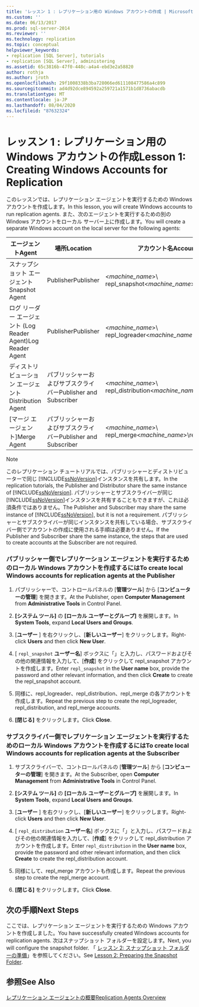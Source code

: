 ```yaml
---
title: 'レッスン 1 : レプリケーション用の Windows アカウントの作成 | Microsoft Docs'
ms.custom: ''
ms.date: 06/13/2017
ms.prod: sql-server-2014
ms.reviewer: ''
ms.technology: replication
ms.topic: conceptual
helpviewer_keywords:
- replication [SQL Server], tutorials
- replication [SQL Server], administering
ms.assetid: 65c3816b-47f0-448c-a4a4-ebd3e2a58820
author: rothja
ms.author: jroth
ms.openlocfilehash: 29f1008338b3ba728066ed611108477586a4c899
ms.sourcegitcommit: ad4d92dce894592a259721a1571b1d8736abacdb
ms.translationtype: MT
ms.contentlocale: ja-JP
ms.lasthandoff: 08/04/2020
ms.locfileid: "87632324"
---
```

# <a name="lesson-1-creating-windows-accounts-for-replication"></a><span data-ttu-id="5d353-102">レッスン 1 : レプリケーション用の Windows アカウントの作成</span><span class="sxs-lookup"><span data-stu-id="5d353-102">Lesson 1: Creating Windows Accounts for Replication</span></span>
  <span data-ttu-id="5d353-103">このレッスンでは、レプリケーション エージェントを実行するための Windows アカウントを作成します。</span><span class="sxs-lookup"><span data-stu-id="5d353-103">In this lesson, you will create Windows accounts to run replication agents.</span></span> <span data-ttu-id="5d353-104">また、次のエージェントを実行するための別の Windows アカウントをローカル サーバー上に作成します。</span><span class="sxs-lookup"><span data-stu-id="5d353-104">You will create a separate Windows account on the local server for the following agents:</span></span>  
  
|<span data-ttu-id="5d353-105">エージェント</span><span class="sxs-lookup"><span data-stu-id="5d353-105">Agent</span></span>|<span data-ttu-id="5d353-106">場所</span><span class="sxs-lookup"><span data-stu-id="5d353-106">Location</span></span>|<span data-ttu-id="5d353-107">アカウント名</span><span class="sxs-lookup"><span data-stu-id="5d353-107">Account name</span></span>|  
|-----------|--------------|------------------|  
|<span data-ttu-id="5d353-108">スナップショット エージェント</span><span class="sxs-lookup"><span data-stu-id="5d353-108">Snapshot Agent</span></span>|<span data-ttu-id="5d353-109">Publisher</span><span class="sxs-lookup"><span data-stu-id="5d353-109">Publisher</span></span>|<span data-ttu-id="5d353-110">\<*machine_name*>\ repl_snapshot</span><span class="sxs-lookup"><span data-stu-id="5d353-110">\<*machine_name*>\repl_snapshot</span></span>|  
|<span data-ttu-id="5d353-111">ログ リーダー エージェント (Log Reader Agent)</span><span class="sxs-lookup"><span data-stu-id="5d353-111">Log Reader Agent</span></span>|<span data-ttu-id="5d353-112">Publisher</span><span class="sxs-lookup"><span data-stu-id="5d353-112">Publisher</span></span>|<span data-ttu-id="5d353-113">\<*machine_name*>\ repl_logreader</span><span class="sxs-lookup"><span data-stu-id="5d353-113">\<*machine_name*>\repl_logreader</span></span>|  
|<span data-ttu-id="5d353-114">ディストリビューション エージェント</span><span class="sxs-lookup"><span data-stu-id="5d353-114">Distribution Agent</span></span>|<span data-ttu-id="5d353-115">パブリッシャーおよびサブスクライバー</span><span class="sxs-lookup"><span data-stu-id="5d353-115">Publisher and Subscriber</span></span>|<span data-ttu-id="5d353-116">\<*machine_name*>\ repl_distribution</span><span class="sxs-lookup"><span data-stu-id="5d353-116">\<*machine_name*>\repl_distribution</span></span>|  
|<span data-ttu-id="5d353-117">[マージ エージェント]</span><span class="sxs-lookup"><span data-stu-id="5d353-117">Merge Agent</span></span>|<span data-ttu-id="5d353-118">パブリッシャーおよびサブスクライバー</span><span class="sxs-lookup"><span data-stu-id="5d353-118">Publisher and Subscriber</span></span>|<span data-ttu-id="5d353-119">\<*machine_name*>\ repl_merge</span><span class="sxs-lookup"><span data-stu-id="5d353-119">\<*machine_name*>\repl_merge</span></span>|  
  
> [!NOTE]  
>  <span data-ttu-id="5d353-120">このレプリケーション チュートリアルでは、パブリッシャーとディストリビューターで同じ [!INCLUDE[ssNoVersion](../../includes/ssnoversion-md.md)]インスタンスを共有します。</span><span class="sxs-lookup"><span data-stu-id="5d353-120">In the replication tutorials, the Publisher and Distributor share the same instance of [!INCLUDE[ssNoVersion](../../includes/ssnoversion-md.md)].</span></span> <span data-ttu-id="5d353-121">パブリッシャーとサブスクライバーが同じ [!INCLUDE[ssNoVersion](../../includes/ssnoversion-md.md)]インスタンスを共有することもできますが、これは必須条件ではありません。</span><span class="sxs-lookup"><span data-stu-id="5d353-121">The Publisher and Subscriber may share the same instance of [!INCLUDE[ssNoVersion](../../includes/ssnoversion-md.md)], but it is not a requirement.</span></span> <span data-ttu-id="5d353-122">パブリッシャーとサブスクライバーが同じインスタンスを共有している場合、サブスクライバー側でアカウントの作成に使用される手順は必要ありません。</span><span class="sxs-lookup"><span data-stu-id="5d353-122">If the Publisher and Subscriber share the same instance, the steps that are used to create accounts at the Subscriber are not required.</span></span>  
  
### <a name="to-create-local-windows-accounts-for-replication-agents-at-the-publisher"></a><span data-ttu-id="5d353-123">パブリッシャー側でレプリケーション エージェントを実行するためのローカル Windows アカウントを作成するには</span><span class="sxs-lookup"><span data-stu-id="5d353-123">To create local Windows accounts for replication agents at the Publisher</span></span>  
  
1.  <span data-ttu-id="5d353-124">パブリッシャーで、コントロールパネルの [**管理ツール**] から [**コンピューターの管理**] を開きます。</span><span class="sxs-lookup"><span data-stu-id="5d353-124">At the Publisher, open **Computer Management** from **Administrative Tools** in Control Panel.</span></span>  
  
2.  <span data-ttu-id="5d353-125">**[システム ツール]** の **[ローカル ユーザーとグループ]** を展開します。</span><span class="sxs-lookup"><span data-stu-id="5d353-125">In **System Tools**, expand **Local Users and Groups**.</span></span>  
  
3.  <span data-ttu-id="5d353-126">[**ユーザー** ] を右クリックし、[**新しいユーザー**] をクリックします。</span><span class="sxs-lookup"><span data-stu-id="5d353-126">Right-click **Users** and then click **New User**.</span></span>  
  
4.  <span data-ttu-id="5d353-127">[ `repl_snapshot` **ユーザー名**] ボックスに「」と入力し、パスワードおよびその他の関連情報を入力して、[**作成**] をクリックして repl_snapshot アカウントを作成します。</span><span class="sxs-lookup"><span data-stu-id="5d353-127">Enter `repl_snapshot` in the **User name** box, provide the password and other relevant information, and then click **Create** to create the repl_snapshot account.</span></span>  
  
5.  <span data-ttu-id="5d353-128">同様に、repl_logreader、repl_distribution、repl_merge の各アカウントを作成します。</span><span class="sxs-lookup"><span data-stu-id="5d353-128">Repeat the previous step to create the repl_logreader, repl_distribution, and repl_merge accounts.</span></span>  
  
6.  <span data-ttu-id="5d353-129">**[閉じる]** をクリックします。</span><span class="sxs-lookup"><span data-stu-id="5d353-129">Click **Close**.</span></span>  
  
### <a name="to-create-local-windows-accounts-for-replication-agents-at-the-subscriber"></a><span data-ttu-id="5d353-130">サブスクライバー側でレプリケーション エージェントを実行するためのローカル Windows アカウントを作成するには</span><span class="sxs-lookup"><span data-stu-id="5d353-130">To create local Windows accounts for replication agents at the Subscriber</span></span>  
  
1.  <span data-ttu-id="5d353-131">サブスクライバーで、コントロールパネルの [**管理ツール**] から [**コンピューターの管理**] を開きます。</span><span class="sxs-lookup"><span data-stu-id="5d353-131">At the Subscriber, open **Computer Management** from **Administrative Tools** in Control Panel.</span></span>  
  
2.  <span data-ttu-id="5d353-132">**[システム ツール]** の **[ローカル ユーザーとグループ]** を展開します。</span><span class="sxs-lookup"><span data-stu-id="5d353-132">In **System Tools**, expand **Local Users and Groups**.</span></span>  
  
3.  <span data-ttu-id="5d353-133">[**ユーザー** ] を右クリックし、[**新しいユーザー**] をクリックします。</span><span class="sxs-lookup"><span data-stu-id="5d353-133">Right-click **Users** and then click **New User**.</span></span>  
  
4.  <span data-ttu-id="5d353-134">[ `repl_distribution` **ユーザー名**] ボックスに「」と入力し、パスワードおよびその他の関連情報を入力して、[**作成**] をクリックして repl_distribution アカウントを作成します。</span><span class="sxs-lookup"><span data-stu-id="5d353-134">Enter `repl_distribution` in the **User name** box, provide the password and other relevant information, and then click **Create** to create the repl_distribution account.</span></span>  
  
5.  <span data-ttu-id="5d353-135">同様にして、repl_merge アカウントも作成します。</span><span class="sxs-lookup"><span data-stu-id="5d353-135">Repeat the previous step to create the repl_merge account.</span></span>  
  
6.  <span data-ttu-id="5d353-136">**[閉じる]** をクリックします。</span><span class="sxs-lookup"><span data-stu-id="5d353-136">Click **Close**.</span></span>  
  
## <a name="next-steps"></a><span data-ttu-id="5d353-137">次の手順</span><span class="sxs-lookup"><span data-stu-id="5d353-137">Next Steps</span></span>  
 <span data-ttu-id="5d353-138">ここでは、レプリケーション エージェントを実行するための Windows アカウントを作成しました。</span><span class="sxs-lookup"><span data-stu-id="5d353-138">You have successfully created Windows accounts for replication agents.</span></span> <span data-ttu-id="5d353-139">次はスナップショット フォルダーを設定します。</span><span class="sxs-lookup"><span data-stu-id="5d353-139">Next, you will configure the snapshot folder.</span></span> <span data-ttu-id="5d353-140">「 [レッスン 2: スナップショット フォルダーの準備](lesson-2-preparing-the-snapshot-folder.md)」を参照してください。</span><span class="sxs-lookup"><span data-stu-id="5d353-140">See [Lesson 2: Preparing the Snapshot Folder](lesson-2-preparing-the-snapshot-folder.md).</span></span>  
  
## <a name="see-also"></a><span data-ttu-id="5d353-141">参照</span><span class="sxs-lookup"><span data-stu-id="5d353-141">See Also</span></span>  
 [<span data-ttu-id="5d353-142">レプリケーション エージェントの概要</span><span class="sxs-lookup"><span data-stu-id="5d353-142">Replication Agents Overview</span></span>](agents/replication-agents-overview.md)  
  
  
